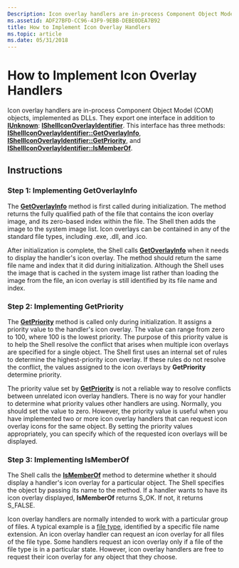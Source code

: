 ```yaml
---
Description: Icon overlay handlers are in-process Component Object Model (COM) objects, implemented as DLLs.
ms.assetid: ADF27BFD-CC96-43F9-9EBB-DEBE0DEA7B92
title: How to Implement Icon Overlay Handlers
ms.topic: article
ms.date: 05/31/2018
---
```


# How to Implement Icon Overlay Handlers

Icon overlay handlers are in-process Component Object Model (COM) objects, implemented as DLLs. They export one interface in addition to [**IUnknown**](https://msdn.microsoft.com/library/ms680509(v=VS.85).aspx): [**IShellIconOverlayIdentifier**](/windows/desktop/api/shobjidl_core/nn-shobjidl_core-ishelliconoverlayidentifier). This interface has three methods: [**IShellIconOverlayIdentifier::GetOverlayInfo**](/windows/desktop/api/shobjidl_core/nf-shobjidl_core-ishelliconoverlayidentifier-getoverlayinfo), [**IShellIconOverlayIdentifier::GetPriority**](/windows/desktop/api/shobjidl_core/nf-shobjidl_core-ishelliconoverlayidentifier-getpriority), and [**IShellIconOverlayIdentifier::IsMemberOf**](/windows/desktop/api/shobjidl_core/nf-shobjidl_core-ishelliconoverlayidentifier-ismemberof).

## Instructions

### Step 1: Implementing GetOverlayInfo

The [**GetOverlayInfo**](/windows/desktop/api/shobjidl_core/nf-shobjidl_core-ishelliconoverlayidentifier-getoverlayinfo) method is first called during initialization. The method returns the fully qualified path of the file that contains the icon overlay image, and its zero-based index within the file. The Shell then adds the image to the system image list. Icon overlays can be contained in any of the standard file types, including .exe, .dll, and .ico.

After initialization is complete, the Shell calls [**GetOverlayInfo**](/windows/desktop/api/shobjidl_core/nf-shobjidl_core-ishelliconoverlayidentifier-getoverlayinfo) when it needs to display the handler's icon overlay. The method should return the same file name and index that it did during initialization. Although the Shell uses the image that is cached in the system image list rather than loading the image from the file, an icon overlay is still identified by its file name and index.

### Step 2: Implementing GetPriority

The [**GetPriority**](/windows/desktop/api/shobjidl_core/nf-shobjidl_core-ishelliconoverlayidentifier-getpriority) method is called only during initialization. It assigns a priority value to the handler's icon overlay. The value can range from zero to 100, where 100 is the lowest priority. The purpose of this priority value is to help the Shell resolve the conflict that arises when multiple icon overlays are specified for a single object. The Shell first uses an internal set of rules to determine the highest-priority icon overlay. If these rules do not resolve the conflict, the values assigned to the icon overlays by **GetPriority** determine priority.

The priority value set by [**GetPriority**](/windows/desktop/api/shobjidl_core/nf-shobjidl_core-ishelliconoverlayidentifier-getpriority) is not a reliable way to resolve conflicts between unrelated icon overlay handlers. There is no way for your handler to determine what priority values other handlers are using. Normally, you should set the value to zero. However, the priority value is useful when you have implemented two or more icon overlay handlers that can request icon overlay icons for the same object. By setting the priority values appropriately, you can specify which of the requested icon overlays will be displayed.

### Step 3: Implementing IsMemberOf

The Shell calls the [**IsMemberOf**](/windows/desktop/api/shobjidl_core/nf-shobjidl_core-ishelliconoverlayidentifier-ismemberof) method to determine whether it should display a handler's icon overlay for a particular object. The Shell specifies the object by passing its name to the method. If a handler wants to have its icon overlay displayed, **IsMemberOf** returns S\_OK. If not, it returns S\_FALSE.

Icon overlay handlers are normally intended to work with a particular group of files. A typical example is a [file type](fa-file-types.md), identified by a specific file name extension. An icon overlay handler can request an icon overlay for all files of the file type. Some handlers request an icon overlay only if a file of the file type is in a particular state. However, icon overlay handlers are free to request their icon overlay for any object that they choose.

 

 



